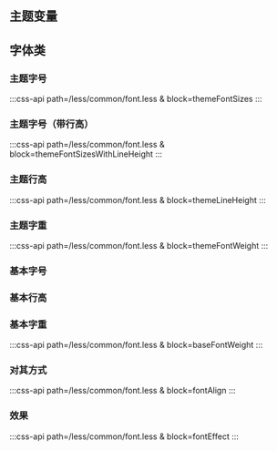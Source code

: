 ## 主题变量
<co-font-variables></co-font-variables>


<script setup>
import CoFontVariables from './components/font-variables.vue'
</script>


## 字体类

### 主题字号
:::css-api path=/less/common/font.less & block=themeFontSizes
:::
### 主题字号（带行高）
:::css-api path=/less/common/font.less & block=themeFontSizesWithLineHeight
:::

### 主题行高
:::css-api path=/less/common/font.less & block=themeLineHeight
:::
### 主题字重
:::css-api path=/less/common/font.less & block=themeFontWeight
:::


### 基本字号 
<div>
<co-class-api
    :tableData="[
        {
            class: 'fs[10-100]',
            property: [
                {
                    prop: 'font-size',
                    value: '[10-100]px'
                }
            ]
        }
    ]" />
</div>

### 基本行高 
<div>
<co-class-api
    :tableData="[
        {
            class: 'line-height',
            property: [
                {
                    prop: 'line-height',
                    value: '1'
                }
            ]
        },
        {
            class: 'fs[14-100]',
            property: [
                {
                    prop: 'line-height',
                    value: '[14-100]px'
                }
            ]
        }
    ]" />
</div>

### 基本字重 
:::css-api path=/less/common/font.less & block=baseFontWeight
:::

### 对其方式
:::css-api path=/less/common/font.less & block=fontAlign
:::

### 效果 
:::css-api path=/less/common/font.less & block=fontEffect
:::